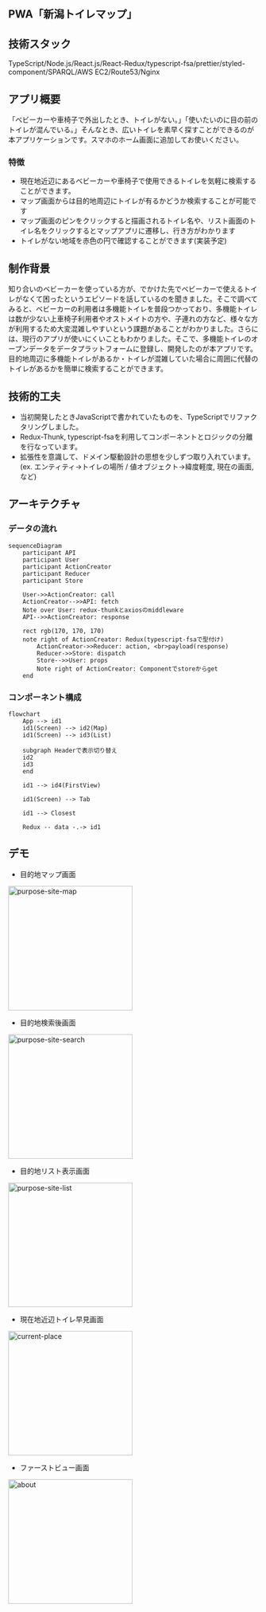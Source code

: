 ## PWA「新潟トイレマップ」

## 技術スタック
TypeScript/Node.js/React.js/React-Redux/typescript-fsa/prettier/styled-component/SPARQL/AWS EC2/Route53/Nginx

## アプリ概要
「ベビーカーや車椅子で外出したとき、トイレがない。」「使いたいのに目の前のトイレが混んでいる。」そんなとき、広いトイレを素早く探すことができるのが本アプリケーションです。スマホのホーム画面に追加してお使いください。

### 特徴
- 現在地近辺にあるベビーカーや車椅子で使用できるトイレを気軽に検索することができます。
- マップ画面からは目的地周辺にトイレが有るかどうか検索することが可能です
- マップ画面のピンをクリックすると描画されるトイレ名や、リスト画面のトイレ名をクリックするとマップアプリに遷移し、行き方がわかります
- トイレがない地域を赤色の円で確認することができます(実装予定)

## 制作背景
知り合いのベビーカーを使っている方が、でかけた先でベビーカーで使えるトイレがなくて困ったというエピソードを話しているのを聞きました。そこで調べてみると、ベビーカーの利用者は多機能トイレを普段つかっており、多機能トイレは数が少ない上車椅子利用者やオストメイトの方や、子連れの方など、様々な方が利用するため大変混雑しやすいという課題があることがわかりました。さらには、現行のアプリが使いにくいこともわかりました。そこで、多機能トイレのオープンデータをデータプラットフォームに登録し、開発したのが本アプリです。目的地周辺に多機能トイレがあるか・トイレが混雑していた場合に周囲に代替のトイレがあるかを簡単に検索することができます。

## 技術的工夫
- 当初開発したときJavaScriptで書かれていたものを、TypeScriptでリファクタリングしました。
- Redux-Thunk, typescript-fsaを利用してコンポーネントとロジックの分離を行なっています。
- 拡張性を意識して、ドメイン駆動設計の思想を少しずつ取り入れています。(ex. エンティティ→トイレの場所 / 値オブジェクト→緯度軽度, 現在の画面, など)
## アーキテクチャ

### データの流れ
```mermaid
sequenceDiagram
    participant API
    participant User
    participant ActionCreator
    participant Reducer
    participant Store

    User->>ActionCreator: call
    ActionCreator-->>API: fetch
    Note over User: redux-thunkとaxiosのmiddleware
    API-->>ActionCreator: response

    rect rgb(170, 170, 170)
    note right of ActionCreator: Redux(typescript-fsaで型付け)
        ActionCreator->>Reducer: action, <br>payload(response)
        Reducer->>Store: dispatch
        Store-->>User: props
        Note right of ActionCreator: Componentでstoreからget
    end
```

### コンポーネント構成
```mermaid
flowchart
    App --> id1
    id1(Screen) --> id2(Map)
    id1(Screen) --> id3(List)

    subgraph Headerで表示切り替え
    id2
    id3
    end

    id1 --> id4(FirstView)

    id1(Screen) --> Tab

    id1 --> Closest

    Redux -- data -.-> id1
```


## デモ
- 目的地マップ画面
<img width="250" alt="purpose-site-map" src="https://user-images.githubusercontent.com/78773789/119251159-f9530200-bbdf-11eb-9a4e-015e8d09fa67.PNG">

- 目的地検索後画面
<img width="250" alt="purpose-site-search" src="https://user-images.githubusercontent.com/78773789/119251233-96ae3600-bbe0-11eb-81a2-e49418266e9e.PNG">

- 目的地リスト表示画面
<img width="250" alt="purpose-site-list" src="https://user-images.githubusercontent.com/78773789/119251257-ba717c00-bbe0-11eb-952b-c7c24867948e.PNG">

- 現在地近辺トイレ早見画面
<img width="250" alt="current-place" src="https://user-images.githubusercontent.com/78773789/119251293-ea208400-bbe0-11eb-826b-6618812db031.PNG">

- ファーストビュー画面
<img width="250" alt="about" src="https://user-images.githubusercontent.com/78773789/119251351-13411480-bbe1-11eb-8380-2185f07e85e7.PNG">
